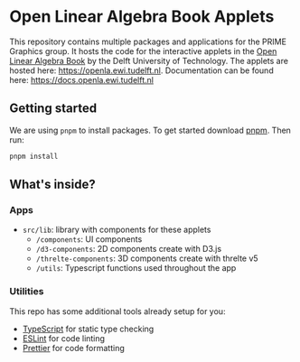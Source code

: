 # Open Linear Algebra Book Applets

This repository contains multiple packages and applications for the PRIME Graphics group. It hosts the code for the interactive applets in the [Open Linear Algebra Book](https://prime.pages.ewi.tudelft.nl/openlabook) by the Delft University of Technology. The applets are hosted here: https://openla.ewi.tudelft.nl. Documentation can be found here: https://docs.openla.ewi.tudelft.nl

## Getting started

We are using `pnpm` to install packages. To get started download [pnpm](https://pnpm.io/). Then run:

```bash
pnpm install
```

## What's inside?

### Apps

- `src/lib`: library with components for these applets
  - `/components`: UI components
  - `/d3-components`: 2D components create with D3.js
  - `/threlte-components`: 3D components create with threlte v5
  - `/utils`: Typescript functions used throughout the app

### Utilities

This repo has some additional tools already setup for you:

- [TypeScript](https://www.typescriptlang.org/) for static type checking
- [ESLint](https://eslint.org/) for code linting
- [Prettier](https://prettier.io) for code formatting
